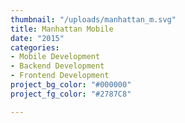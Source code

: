 ```yaml
---
thumbnail: "/uploads/manhattan_m.svg"
title: Manhattan Mobile
date: "2015"
categories:
- Mobile Development
- Backend Development
- Frontend Development
project_bg_color: "#000000"
project_fg_color: "#2787C8"

---
```

